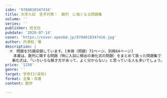 ```yaml
---
isbn: '9784010347416'
title: 大学入試　苦手対策！　数列　に強くなる問題集
volume: ''
series: ''
publisher: 旺文社
pubdate: '2020-07-14'
cover: 'https://cover.openbd.jp/9784010347416.jpg'
author: 内津知／著
description: |
  ※　問題を55題収録しています。[本冊（問題）72ページ、別冊64ページ] 
  　本書は、数列に関する問題（特に入試に頻出の漸化式の問題）をまとめて扱った問題集です。
   漸化式は、「いろいろな解き方があって，よく分からない」と思っている人も多いでしょう。しかし、基本は等差数列と等比数列の漸化式です．いくつかの「置き換え」によって、等差数列や等比数列の一般項の公式に持ち込むのです。この「置き換え」の理由とその導き方を身につけ、自信をもって問題に挑戦してください。（「はじめに」より）
price: '1250'
genre: ''
target: 学参II(高校)
format: 全集・双書
content: 数学

---
```

